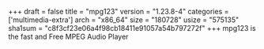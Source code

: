 +++
draft = false
title = "mpg123"
version = "1.23.8-4"
categories = ['multimedia-extra']
arch = "x86_64"
size = "180728"
usize = "575135"
sha1sum = "c8f3cf23e06a4f98cb18411e91057a54b797272f"
+++
mpg123 is the fast and Free MPEG Audio Player